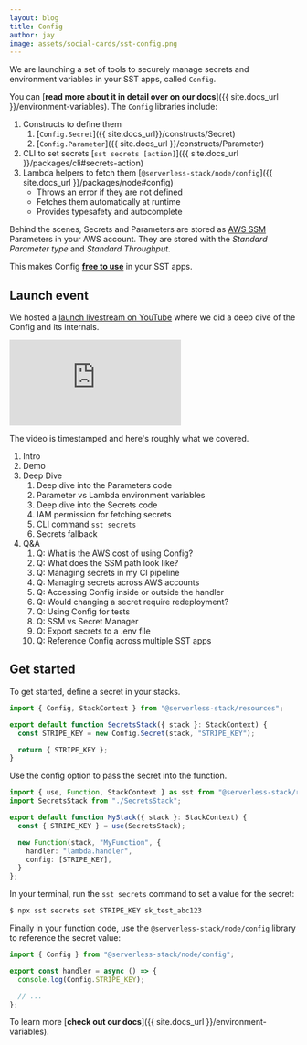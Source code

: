 ```yaml
---
layout: blog
title: Config
author: jay
image: assets/social-cards/sst-config.png
---
```


We are launching a set of tools to securely manage secrets and environment variables in your SST apps, called `Config`.

You can [**read more about it in detail over on our docs**]({{ site.docs_url }}/environment-variables). The `Config` libraries include:

1. Constructs to define them
   1. [`Config.Secret`]({{ site.docs_url}}/constructs/Secret)
   2. [`Config.Parameter`]({{ site.docs_url }}/constructs/Parameter)
2. CLI to set secrets [`sst secrets [action]`]({{ site.docs_url }}/packages/cli#secrets-action)
3. Lambda helpers to fetch them [`@serverless-stack/node/config`]({{ site.docs_url }}/packages/node#config)
   - Throws an error if they are not defined
   - Fetches them automatically at runtime
   - Provides typesafety and autocomplete

Behind the scenes, Secrets and Parameters are stored as [AWS SSM](https://docs.aws.amazon.com/systems-manager/latest/userguide/systems-manager-parameter-store.html) Parameters in your AWS account. They are stored with the _Standard Parameter type_ and _Standard Throughput_.

This makes Config [**free to use**](https://aws.amazon.com/systems-manager/pricing/) in your SST apps.

## Launch event

We hosted a [launch livestream on YouTube](https://www.youtube.com/watch?v=6sMTfoeshLo) where we did a deep dive of the Config and its internals.

<div class="youtube-container">
  <iframe src="https://www.youtube-nocookie.com/embed/6sMTfoeshLo" frameborder="0" allow="accelerometer; autoplay; clipboard-write; encrypted-media; gyroscope; picture-in-picture" allowfullscreen></iframe>
</div>

The video is timestamped and here's roughly what we covered.

1. Intro
2. Demo
3. Deep Dive
   1. Deep dive into the Parameters code
   1. Parameter vs Lambda environment variables
   1. Deep dive into the Secrets code
   1. IAM permission for fetching secrets
   1. CLI command `sst secrets`
   1. Secrets fallback
4. Q&A
   1. Q: What is the AWS cost of using Config?
   1. Q: What does the SSM path look like?
   1. Q: Managing secrets in my CI pipeline
   1. Q: Managing secrets across AWS accounts
   1. Q: Accessing Config inside or outside the handler
   1. Q: Would changing a secret require redeployment?
   1. Q: Using Config for tests
   1. Q: SSM vs Secret Manager
   1. Q: Export secrets to a .env file
   1. Q: Reference Config across multiple SST apps

## Get started

To get started, define a secret in your stacks.

```ts
import { Config, StackContext } from "@serverless-stack/resources";

export default function SecretsStack({ stack }: StackContext) {
  const STRIPE_KEY = new Config.Secret(stack, "STRIPE_KEY");

  return { STRIPE_KEY };
}
```

Use the config option to pass the secret into the function.

```ts
import { use, Function, StackContext } as sst from "@serverless-stack/resources";
import SecretsStack from "./SecretsStack";

export default function MyStack({ stack }: StackContext) {
  const { STRIPE_KEY } = use(SecretsStack);

  new Function(stack, "MyFunction", {
    handler: "lambda.handler",
    config: [STRIPE_KEY],
  }
};
```

In your terminal, run the `sst secrets` command to set a value for the secret:

```bash
$ npx sst secrets set STRIPE_KEY sk_test_abc123
```

Finally in your function code, use the `@serverless-stack/node/config` library to reference the secret value:

```ts
import { Config } from "@serverless-stack/node/config";

export const handler = async () => {
  console.log(Config.STRIPE_KEY);

  // ...
};
```

To learn more [**check out our docs**]({{ site.docs_url }}/environment-variables).
